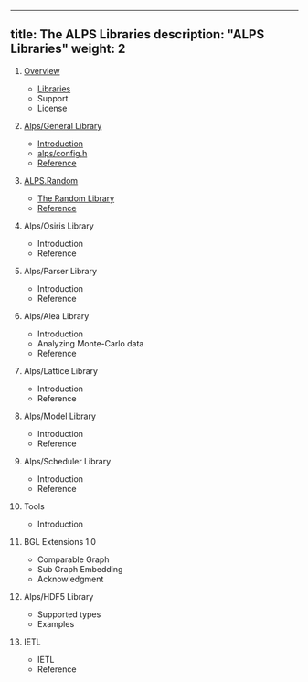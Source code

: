 
---
title: The ALPS Libraries
description: "ALPS Libraries"
weight: 2
---

1. [Overview](overview)
    - [Libraries](overview#libraries)
    - Support
    - License

2. [Alps/General Library](general)
    - [Introduction](general#introduction)
    - [alps/config.h](general/config)
    - [Reference](general/reference)
    
3. [ALPS.Random](random)
    - [The Random Library](random/random)
    - [Reference](random/reference)
    
4. Alps/Osiris Library
    - Introduction
    - Reference
    
5. Alps/Parser Library
    - Introduction
    - Reference
    
6. Alps/Alea Library
    - Introduction
    - Analyzing Monte-Carlo data
    - Reference
    
7. Alps/Lattice Library
    - Introduction
    - Reference
    
8. Alps/Model Library
    - Introduction
    - Reference
    
9. Alps/Scheduler Library
    - Introduction
    - Reference
    
10. Tools
    - Introduction

11. BGL Extensions 1.0
    - Comparable Graph
    - Sub Graph Embedding
    - Acknowledgment
    
12. Alps/HDF5 Library
    - Supported types
    - Examples
    
13. IETL
    - IETL
    - Reference
    



